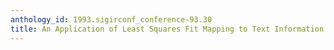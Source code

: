 ```yaml
---
anthology_id: 1993.sigirconf_conference-93.30
title: An Application of Least Squares Fit Mapping to Text Information Retrieval
---
```

